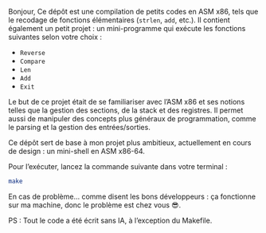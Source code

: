 Bonjour,
Ce dépôt est une compilation de petits codes en ASM x86, tels que le recodage de fonctions élémentaires (`strlen`, `add`, etc.).
Il contient également un petit projet : un mini-programme qui exécute les fonctions suivantes selon votre choix :

* `Reverse`
* `Compare`
* `Len`
* `Add`
* `Exit`

Le but de ce projet était de se familiariser avec l’ASM x86 et ses notions telles que la gestion des sections, de la stack et des registres.
Il permet aussi de manipuler des concepts plus généraux de programmation, comme le parsing et la gestion des entrées/sorties.

Ce dépôt sert de base à mon projet plus ambitieux, actuellement en cours de design : un mini-shell en ASM x86-64.

Pour l’exécuter, lancez la commande suivante dans votre terminal :

```bash
make
```

En cas de problème… comme disent les bons développeurs : ça fonctionne sur ma machine, donc le problème est chez vous 😎.

PS : Tout le code a été écrit sans IA, à l’exception du Makefile.

